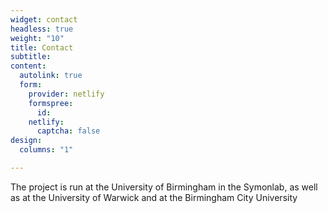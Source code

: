 ```yaml
---
widget: contact
headless: true
weight: "10"
title: Contact
subtitle: 
content:
  autolink: true
  form:
    provider: netlify
    formspree:
      id: 
    netlify:
      captcha: false
design:
  columns: "1"

---
```

The project is run at the University of Birmingham in the Symonlab, as well as at the University of Warwick and at the Birmingham City University